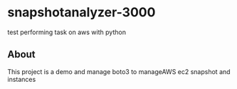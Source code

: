 # snapshotanalyzer-3000

test performing task on aws with python

## About

This project is a demo and manage boto3 to manageAWS ec2 snapshot and instances
